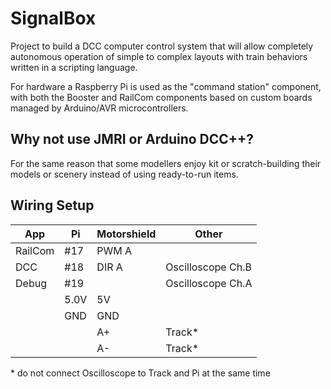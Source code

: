 # SignalBox
Project to build a DCC computer control system that will allow completely autonomous operation of simple to complex layouts with train behaviors written in a scripting language.

For hardware a Raspberry Pi is used as the "command station" component, with both the Booster and RailCom components based on custom boards managed by Arduino/AVR microcontrollers.

## Why not use JMRI or Arduino DCC++?

For the same reason that some modellers enjoy kit or scratch-building their models or scenery instead of using ready-to-run items.

## Wiring Setup

| App| Pi | Motorshield | Other |
| --- | --- | --- | --- |
| RailCom | #17 | PWM A | |
| DCC | #18 | DIR A | Oscilloscope Ch.B |
| Debug | #19 | | Oscilloscope Ch.A |
| | 5.0V | 5V | |
| | GND | GND | |
| | | A+ | Track* |
| | | A- | Track* |

\* do not connect Oscilloscope to Track and Pi at the same time

